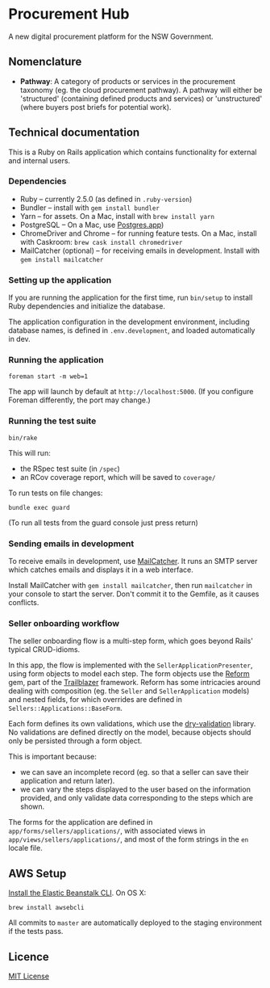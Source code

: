 # Procurement Hub

A new digital procurement platform for the NSW Government.

## Nomenclature

- **Pathway**: A category of products or services in the procurement taxonomy
(eg. the cloud procurement pathway). A pathway will either be 'structured'
(containing defined products and services) or 'unstructured' (where buyers post
briefs for potential work).

## Technical documentation

This is a Ruby on Rails application which contains functionality for external
and internal users.

### Dependencies

- Ruby – currently 2.5.0 (as defined in `.ruby-version`)
- Bundler – install with `gem install bundler`
- Yarn – for assets. On a Mac, install with `brew install yarn`
- PostgreSQL – On a Mac, use [Postgres.app](https://postgresapp.com))
- ChromeDriver and Chrome – for running feature tests. On a Mac, install with
Caskroom: `brew cask install chromedriver`
- MailCatcher (optional) – for receiving emails in development. Install with
`gem install mailcatcher`

### Setting up the application

If you are running the application for the first time, run `bin/setup` to
install Ruby dependencies and initialize the database.

The application configuration in the development environment, including database
names, is defined in `.env.development`, and loaded automatically in dev.

### Running the application

`foreman start -m web=1`

The app will launch by default at `http://localhost:5000`. (If you configure
Foreman differently, the port may change.)

### Running the test suite

`bin/rake`

This will run:

- the RSpec test suite (in `/spec`)
- an RCov coverage report, which will be saved to `coverage/`

To run tests on file changes:
```
bundle exec guard
```
(To run all tests from the guard console just press return)

### Sending emails in development

To receive emails in development, use [MailCatcher](https://mailcatcher.me). It
runs an SMTP server which catches emails and displays it in a web interface.

Install MailCatcher with `gem install mailcatcher`, then run `mailcatcher` in
your console to start the server. Don't commit it to the Gemfile, as it causes
conflicts.

### Seller onboarding workflow

The seller onboarding flow is a multi-step form, which goes beyond Rails'
typical CRUD-idioms.

In this app, the flow is implemented with the `SellerApplicationPresenter`,
using form objects to model each step. The form objects use the
[Reform](http://trailblazer.to/gems/reform/) gem, part of the
[Trailblazer](http://trailblazer.to) framework. Reform has some intricacies
around dealing with composition (eg. the `Seller` and `SellerApplication`
models) and nested fields, for which overrides are defined in
`Sellers::Applications::BaseForm`.

Each form defines its own validations, which use the
[dry-validation](http://dry-rb.org/gems/dry-validation/) library. No validations
are defined directly on the model, because objects should only be persisted
through a form object.

This is important because:
- we can save an incomplete record (eg. so that a seller can save their
  application and return later).
- we can vary the steps displayed to the user based on the information provided,
  and only validate data corresponding to the steps which are shown.

The forms for the application are defined in `app/forms/sellers/applications/`,
with associated views in `app/views/sellers/applications/`, and most of the form
strings in the `en` locale file.

## AWS Setup

[Install the Elastic Beanstalk CLI](https://docs.aws.amazon.com/elasticbeanstalk/latest/dg/eb-cli3-install.html).
On OS X:
```
brew install awsebcli
```

All commits to `master` are automatically deployed to the staging environment if
the tests pass.

## Licence

[MIT License](LICENCE)
